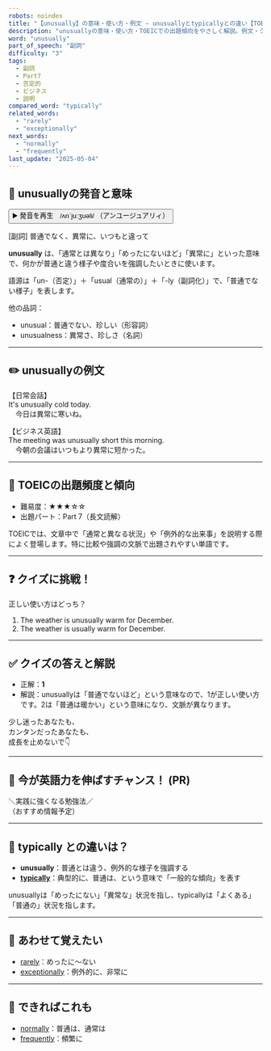 ```yaml
---
robots: noindex
title: "【unusually】の意味・使い方・例文 ― unusuallyとtypicallyとの違い【TOEIC英単語】"
description: "unusuallyの意味・使い方・TOEICでの出題傾向をやさしく解説。例文・クイズ付きでtypicallyとの違いもわかりやすく学べます。"
word: "unusually"
part_of_speech: "副詞"
difficulty: "3"
tags:
  - 副詞
  - Part7
  - 否定的
  - ビジネス
  - 説明
compared_word: "typically"
related_words:
  - "rarely"
  - "exceptionally"
next_words:
  - "normally"
  - "frequently"
last_update: "2025-05-04"
---
```


## 🔰 unusuallyの発音と意味

<button class="play-audio" onclick="playTTS('unusually')">
  <span class="play-audio-main">
    ▶️ 発音を再生　/ʌnˈjuːʒuəli/
  </span>
  <span class="play-audio-sub">
    （アンユージュアリィ）
  </span>
</button>

[副詞] 普通でなく、異常に、いつもと違って

**unusually** は、「通常とは異なり」「めったにないほど」「異常に」といった意味で、何かが普通と違う様子や度合いを強調したいときに使います。

語源は「un-（否定）」＋「usual（通常の）」＋「-ly（副詞化）」で、「普通でない様子」を表します。

他の品詞：  
- unusual：普通でない、珍しい（形容詞）
- unusualness：異常さ、珍しさ（名詞）

---

## ✏️ unusuallyの例文

【日常会話】  
It's unusually cold today.  
　今日は異常に寒いね。

【ビジネス英語】  
The meeting was unusually short this morning.  
　今朝の会議はいつもより異常に短かった。

---

## 🎯 TOEICの出題頻度と傾向

- 難易度：★★★☆☆
- 出題パート：Part 7（長文読解）

TOEICでは、文章中で「通常と異なる状況」や「例外的な出来事」を説明する際によく登場します。特に比較や強調の文脈で出題されやすい単語です。

---

## ❓ クイズに挑戦！

正しい使い方はどっち？

1. The weather is unusually warm for December.  
2. The weather is usually warm for December.

---

## ✅ クイズの答えと解説

- 正解：**1**
- 解説：unusuallyは「普通でないほど」という意味なので、1が正しい使い方です。2は「普通は暖かい」という意味になり、文脈が異なります。

少し迷ったあなたも、  
カンタンだったあなたも、  
成長を止めないで👇️

---

## 🚀 今が英語力を伸ばすチャンス！ (PR)

<div class="info-center">
＼実践に強くなる勉強法／<br>  
（おすすめ情報予定）
</div>

---

## 🤔  typically との違いは？

- **unusually**：普通とは違う、例外的な様子を強調する
- **[typically](/word/typically)**：典型的に、普通は、という意味で「一般的な傾向」を表す

unusuallyは「めったにない」「異常な」状況を指し、typicallyは「よくある」「普通の」状況を指します。

---

## 🧩 あわせて覚えたい

- [rarely](/word/rarely)：めったに～ない
- [exceptionally](/word/exceptionally)：例外的に、非常に

---

## 📖 できればこれも

- [normally](/word/normally)：普通は、通常は
- [frequently](/word/frequently)：頻繁に

<!-- cvid: aid22_bid46 -->
